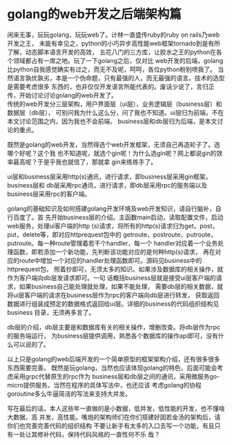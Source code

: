 # golang的web开发之后端架构篇
  
  闲来无事，玩玩golang，玩玩web了。计林一直盛传ruby的ruby on rails乃web开发之王，
未能有幸见之，python的小巧异步高性能web框架tornado到是有所了解，动态脚本语言开发的高效，
五花八门的三方库，让胶水之王的python在各个领域都占有一席之地。玩了一下golang之后，仅对比
web开发的后端，golang比python自我感觉确实有过之，而无不及呢，呵呵，各位python粉别喷我了。
当然语言孰优孰劣，本是一个伪命题，只有最强的人，而无最强的语言。技术的选型是需要考虑很多
东西的，也非仅仅开发语言所能代表的。废话少说了，言归正传，开始讨论讨论golang的web开发了。
</br   >传统的web开发分三层架构，用户界面层（ui层），业务逻辑层（business层）和数据层（db层），
可别问我为什么这么分，问了我也不知道。ui层归为前端，不在本文讨论范围之内，因为我也不会前端，
business层和db层归为后端，是本文讨论的重点。
  
  既然是golang的web开发，当然得选个web开发框架，无须自己再造轮子了。选哪个好呢？这个我
也不知道呢，就选个gin呢！为什么选gin呢？网上都说gin的效率最高呢？于是乎我也就信了，那就拿
gin来练练手了。
  
  ui层和business层采用http(s)通讯，进行请求，即business层采用gin框架。business层和
db层采用rpc通讯，进行请求，即db层采用rpc的服务端以及business层采用rpc的客户端。
  
  golang的基础知识及如何搭建golang开发环境及web开发知识，请自行脑补，自行百度了。首
先开始business层的介绍。主函数main启动，读取配置文件，启动web服务，处理ui客户端的http
(s)请求，将所有的http(s)请求归为get，post，put，delete等，即对应httprequest包中的
getroute，postroute，putroute，putroute。每一种route管理着若干个handler，每一个
handler对应着一个业务处理函数，即若添加一个新功能，先判断该功能对应的是何种http(s)请求，
再在对应的route中增加一个对应的handler处理函数即可。源码见business中的httprequest包，
照着抄即可，无须太多的知识。如果涉及数据库的相关操作，就作为客户端向db层发请求即可。一句
话概括business层就是接受ui层客户端的请求，如果business自己能处理就处理，如果不能处理，
需要db层的相关数据，就将ui层客户端的请求在business层作为rpc的客户端向db层进行转发，
获取返回数据进行组装成预定的数据格式返回给ui层。详细的business的代码组织结构见business
目录，无须再多言了。
  
  db层的介绍，db层主要是和数据库有关的相关操作，增删改查。将db层作为rpc的服务端运行，
为business层提供调用，熟悉各个数据库的操作api即可，没有什么可以说的了。
  
  以上只是golang的web后端开发的一个简单原型的框架架构介绍，还有很多很多东西需要完善。
既然是玩golang，当然也应该体现golang的特色，后面可能会考虑采用grpc代替原生的rpc作为
business层和db层之间的通讯，采用微服务go-micro提供服务。当然在程序的具体写法中，也还应该
考虑golang的协程goroutine多么牛逼简洁的写法来支持大并发。
  
  写在最后的话，本人这些年一直做的是小数据，低并发，低性能的开发，也不懂啥大数据，高
并发，高性能。嘴炮的架构师们在你们搭建好固若金汤的架构后，请你们也完善完善代码的组织结构
不要让新手有太多的入口去写一个功能，有且只有一处让其修补代码，保持代码风格的一直性何不乐
哉？
